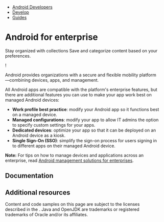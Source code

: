 -   [Android Developers](https://developer.android.com/)
-   [Develop](https://developer.android.com/develop)
-   [Guides](https://developer.android.com/guide)

# Android for enterprise

Stay organized with collections Save and categorize content based on your preferences.

!

Android provides organizations with a secure and flexible mobility platform—combining devices, apps, and management.

All Android apps are compatible with the platform's enterprise features, but there are additional features you can use to make your app work best on managed Android devices:

-   **Work profile best practice**: modify your Android app so it functions best on a managed device.
-   **Managed configurations**: modify your app to allow IT admins the option to specify custom settings for your apps.
-   **Dedicated devices**: optimize your app so that it can be deployed on an Android device as a kiosk.
-   **Single Sign-On (SSO)**: simplify the sign-on process for users signing in to different apps on their managed Android device.

**Note:** For tips on how to manage devices and applications across an enterprise, read [Android management solutions for enterprises](https://developers.google.com/android/work).

## Documentation

## Additional resources

Content and code samples on this page are subject to the licenses described in the . Java and OpenJDK are trademarks or registered trademarks of Oracle and/or its affiliates.